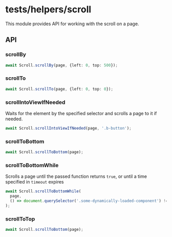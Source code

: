 # tests/helpers/scroll

This module provides API for working with the scroll on a page.

## API

### scrollBy

```typescript
await Scroll.scrollBy(page, {left: 0, top: 500});
```

### scrollTo

```typescript
await Scroll.scrollTo(page, {left: 0, top: 0});
```

### scrollIntoViewIfNeeded

Waits for the element by the specified selector and scrolls a page to it if needed.

```typescript
await Scroll.scrollIntoViewIfNeeded(page, '.b-button');
```

### scrollToBottom

```typescript
await Scroll.scrollToBottom(page);
```

### scrollToBottomWhile

Scrolls a page until the passed function returns `true`, or until a time specified in `timeout` expires

```typescript
await Scroll.scrollToBottomWhile(
  page,
  () => document.querySelector('.some-dynamically-loaded-component') != null
);
```

### scrollToTop

```typescript
await Scroll.scrollToBottom(page);
```

